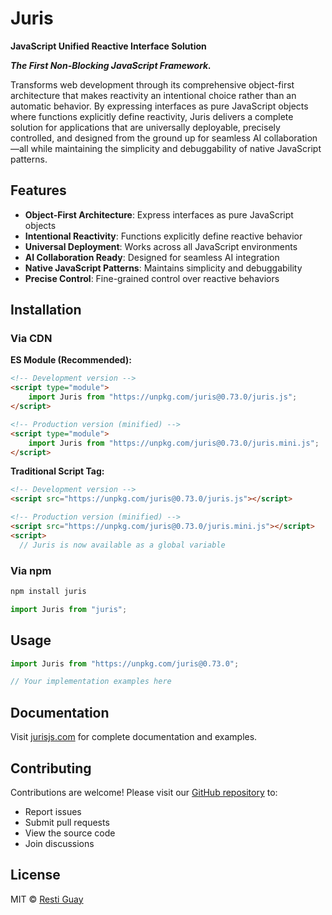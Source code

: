 # Juris

**JavaScript Unified Reactive Interface Solution**

***The First Non-Blocking JavaScript Framework.***

Transforms web development through its comprehensive object-first architecture that makes reactivity an intentional choice rather than an automatic behavior. By expressing interfaces as pure JavaScript objects where functions explicitly define reactivity, Juris delivers a complete solution for applications that are universally deployable, precisely controlled, and designed from the ground up for seamless AI collaboration—all while maintaining the simplicity and debuggability of native JavaScript patterns.

## Features

- **Object-First Architecture**: Express interfaces as pure JavaScript objects
- **Intentional Reactivity**: Functions explicitly define reactive behavior
- **Universal Deployment**: Works across all JavaScript environments
- **AI Collaboration Ready**: Designed for seamless AI integration
- **Native JavaScript Patterns**: Maintains simplicity and debuggability
- **Precise Control**: Fine-grained control over reactive behaviors

## Installation

### Via CDN

**ES Module (Recommended):**

```html
<!-- Development version -->
<script type="module">
	import Juris from "https://unpkg.com/juris@0.73.0/juris.js";
</script>

<!-- Production version (minified) -->
<script type="module">
	import Juris from "https://unpkg.com/juris@0.73.0/juris.mini.js";
</script>
```

**Traditional Script Tag:**

```html
<!-- Development version -->
<script src="https://unpkg.com/juris@0.73.0/juris.js"></script>

<!-- Production version (minified) -->
<script src="https://unpkg.com/juris@0.73.0/juris.mini.js"></script>
<script>
  // Juris is now available as a global variable
```

### Via npm

```bash
npm install juris
```

```javascript
import Juris from "juris";
```

## Usage

```javascript
import Juris from "https://unpkg.com/juris@0.73.0";

// Your implementation examples here
```

## Documentation

Visit [jurisjs.com](https://jurisjs.com) for complete documentation and examples.

## Contributing

Contributions are welcome! Please visit our [GitHub repository](https://github.com/jurisjs/juris) to:

- Report issues
- Submit pull requests
- View the source code
- Join discussions

## License

MIT © [Resti Guay](https://github.com/jurisjs)
